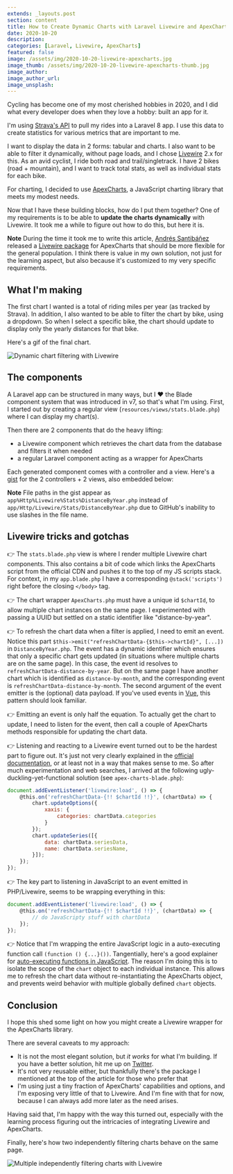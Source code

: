 ```yaml
---
extends: _layouts.post
section: content
title: How to Create Dynamic Charts with Laravel Livewire and ApexCharts
date: 2020-10-20
description: 
categories: [Laravel, Livewire, ApexCharts]
featured: false
image: /assets/img/2020-10-20-livewire-apexcharts.jpg
image_thumb: /assets/img/2020-10-20-livewire-apexcharts-thumb.jpg 
image_author: 
image_author_url: 
image_unsplash: 
---
```


Cycling has become one of my most cherished hobbies in 2020, and I did what every developer does when they love a hobby: built an app for it.

I'm using [Strava's API](https://developers.strava.com/) to pull my rides into a Laravel 8 app. I use this data to create statistics for various metrics that are important to me.

I want to display the data in 2 forms: tabular and charts. I also want to be able to filter it dynamically, without page loads, and I chose [Livewire](https://laravel-livewire.com/) 2.x for this. As an avid cyclist, I ride both road and trail/singletrack. I have 2 bikes (road + mountain), and I want to track total stats, as well as individual stats for each bike.

For charting, I decided to use [ApexCharts](https://apexcharts.com/), a JavaScript charting library that meets my modest needs. 

Now that I have these building blocks, how do I put them together? One of my requirements is to be able to **update the charts dynamically** with Livewire. It took me a while to figure out how to do this, but here it is. 

**Note** During the time it took me to write this article, [Andrés Santibáñez](https://twitter.com/asantibanez) released a [Livewire package](https://github.com/asantibanez/livewire-charts) for ApexCharts that should be more flexible for the general population. I think there is value in my own solution, not just for the learning aspect, but also because it's customized to my very specific requirements. 

## What I'm making

The first chart I wanted is a total of riding miles per year (as tracked by Strava). In addition, I also wanted to be able to filter the chart by bike, using a dropdown. So when I select a specific bike, the chart should update to display only the yearly distances for that bike. 

Here's a gif of the final chart.

![Dynamic chart filtering with Livewire](https://media.giphy.com/media/UJ497lGjwE5EIGkki2/giphy.gif)

## The components

A Laravel app can be structured in many ways, but I ♥️ the Blade component system that was introduced in v7, so that's what I'm using. First, I started out by creating a regular view (`resources/views/stats.blade.php`) where I can display my chart(s).

Then there are 2 components that do the heavy lifting:

- a Livewire component which retrieves the chart data from the database and filters it when needed 
- a regular Laravel component acting as a wrapper for ApexCharts

Each generated component comes with a controller and a view.  Here's a [gist](https://gist.github.com/breadthe/1ed8eec0b464d511877b06a04898bbef) for the 2 controllers + 2 views, also embedded below:

<script src="https://gist.github.com/breadthe/1ed8eec0b464d511877b06a04898bbef.js"></script>

**Note** File paths in the gist appear as `app%Http%Livewire%Stats%DistanceByYear.php` instead of `app/Http/Livewire/Stats/DistanceByYear.php` due to GitHub's inability to use slashes in the file name.

## Livewire tricks and gotchas

👉 The `stats.blade.php` view is where I render multiple Livewire chart components. This also contains a bit of code which links the ApexCharts script from the official CDN and pushes it to the top of my JS scripts stack. For context, in my `app.blade.php` I have a corresponding `@stack('scripts')` right before the closing `</body>` tag. 

👉 The chart wrapper `ApexCharts.php` must have a unique id `$chartId`, to allow multiple chart instances on the same page. I experimented with passing a UUID but settled on a static identifier like "distance-by-year".

👉 To refresh the chart data when a filter is applied, I need to emit an event. Notice this part `$this->emit("refreshChartData-{$this->chartId}", [...])` in `DistanceByYear.php`. The event has a dynamic identifier which ensures that only a specific chart gets updated (in situations where multiple charts are on the same page). In this case, the event id resolves to `refreshChartData-distance-by-year`. But on the same page I have another chart which is identified as `distance-by-month`, and the corresponding event is `refreshChartData-distance-by-month`. The second argument of the event emitter is the (optional) data payload. If you've used events in [Vue](/blog/categories/VueJS/), this pattern should look familiar.

👉 Emitting an event is only half the equation. To actually get the chart to update, I need to listen for the event, then call a couple of ApexCharts methods responsible for updating the chart data.

👉 Listening and reacting to a Livewire event turned out to be the hardest part to figure out. It's just not very clearly explained in the [official documentation](https://laravel-livewire.com/docs/2.x/events), or at least not in a way that makes sense to me. So after much experimentation and web searches, I arrived at the following ugly-duckling-yet-functional solution (see `apex-charts-blade.php`):

```js
document.addEventListener('livewire:load', () => {
    @this.on('refreshChartData-{!! $chartId !!}', (chartData) => {
        chart.updateOptions({
            xaxis: {
                categories: chartData.categories
            }
        });
        chart.updateSeries([{
            data: chartData.seriesData,
            name: chartData.seriesName,
        }]);
    });
});
```

👉 The key part to listening in JavaScript to an event emitted in PHP/Livewire, seems to be wrapping everything in this:

```js
document.addEventListener('livewire:load', () => {
    @this.on('refreshChartData-{!! $chartId !!}', (chartData) => {
        // do JavaScripty stuff with chartData
    });
});
```

👉 Notice that I'm wrapping the entire JavaScript logic in a auto-executing function call `(function () {...}())`. Tangentially, here's a good explainer for [auto-executing functions in JavaScript](https://coolaj86.com/articles/how-and-why-auto-executing-function.html). The reason I'm doing this is to isolate the scope of the `chart` object to each individual instance. This allows me to refresh the chart data without re-instantiating the ApexCharts object, and prevents weird behavior with multiple globally defined `chart` objects. 

## Conclusion

I hope this shed some light on how you might create a Livewire wrapper for the ApexCharts library.

There are several caveats to my approach:

- It is not the most elegant solution, but *it works* for what I'm building. If you have a better solution, hit me up on [Twitter](https://twitter.com/brbcoding).
- It's not very reusable either, but thankfully there's the package I mentioned at the top of the article for those who prefer that
- I'm using just a tiny fraction of ApexCharts' capabilities and options, and I'm exposing very little of that to Livewire. And I'm fine with that for now, because I can always add more later as the need arises.

Having said that, I'm happy with the way this turned out, especially with the learning process figuring out the intricacies of integrating Livewire and ApexCharts.

Finally, here's how two independently filtering charts behave on the same page.

![Multiple independently filtering charts with Livewire](https://media.giphy.com/media/H2xHUVXlbTjZJFLzpC/giphy.gif)
